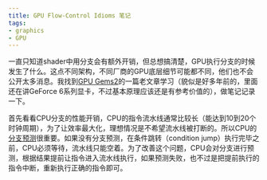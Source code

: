 ```yaml
---
title: GPU Flow-Control Idioms 笔记
tags:
- graphics
- GPU
---
```


一直只知道shader中用分支会有额外开销，但总想搞清楚，GPU执行分支的时候发生了什么。这点不同架构，不同厂商的GPU底层细节可能都不同，他们也不会公开太多消息。我找到[GPU Gems2](https://developer.nvidia.com/gpugems/gpugems2/part-iv-general-purpose-computation-gpus-primer/chapter-34-gpu-flow-control-idioms)的一篇老文章学习（貌似是好多年前的，里面还在讲GeForce 6系列显卡，不过基本原理应该还是有参考价值的），做笔记记录一下。

首先看看CPU分支的性能开销，CPU的指令流水线通常比较长（能达到10到20个时钟周期），为了让效率最大化，理想情况是不希望流水线被打断的。所以CPU的[分支预测](https://en.wikipedia.org/wiki/Branch_predictor)很重要。如果没有分支预测，在条件跳转（condition jump）执行完毕之前，CPU必须等待，流水线只能空着。为了改善这个问题，CPU会对分支进行预测，根据结果提前让指令进入流水线执行，如果预测失败，也不过是把提前执行的指令中断，重新执行正确的指令即可。

